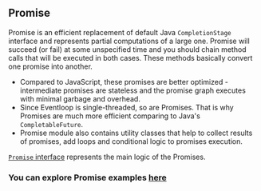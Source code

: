 ## Promise

Promise is an efficient replacement of default Java `CompletionStage` interface and represents partial computations of a 
large one. Promise will succeed (or fail) at some unspecified time and you should chain method calls that will be executed 
in both cases. These methods basically convert one promise into another.

* Compared to JavaScript, these promises are better optimized - intermediate promises are stateless and the promise 
graph executes with minimal garbage and overhead.
* Since Eventloop is single-threaded, so are Promises. That is why Promises are much more efficient comparing to Java's 
`CompletableFuture`.
* Promise module also contains utility classes that help to collect results of promises, add loops and conditional logic 
to promises execution.

[`Promise` interface](https://github.com/softindex/datakernel/blob/master/core-promise/src/main/java/io/datakernel/async/Promise.java) 
represents the main logic of the Promises.

### You can explore Promise examples [here](https://github.com/softindex/datakernel/tree/master/examples/promise)
